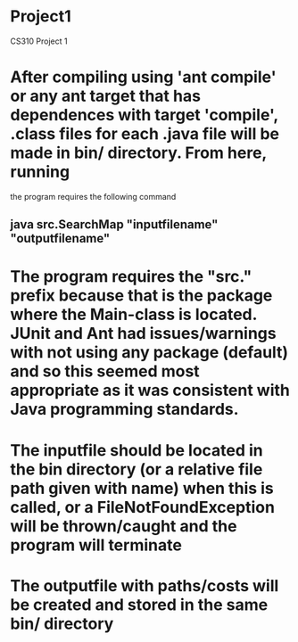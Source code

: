 # Project1
CS310 Project 1
# After compiling using 'ant compile' or any ant target that has dependences with target 'compile', .class files for each .java file will be made in bin/ directory. From here, running
the program requires the following command
## java src.SearchMap "inputfilename" "outputfilename"
# The program requires the "src." prefix because that is the package where the Main-class is located. JUnit and Ant had issues/warnings with not using any package (default) and so this seemed most appropriate as it was consistent with Java programming standards.
# The inputfile should be located in the bin directory (or a relative file path given with name) when this is called, or a FileNotFoundException will be thrown/caught and the program will terminate
# The outputfile with paths/costs will be created and stored in the same bin/ directory
